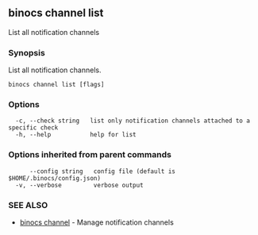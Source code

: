 ## binocs channel list

List all notification channels

### Synopsis


List all notification channels.


```
binocs channel list [flags]
```

### Options

```
  -c, --check string   list only notification channels attached to a specific check
  -h, --help           help for list
```

### Options inherited from parent commands

```
      --config string   config file (default is $HOME/.binocs/config.json)
  -v, --verbose         verbose output
```

### SEE ALSO

* [binocs channel](binocs_channel.md)	 - Manage notification channels

